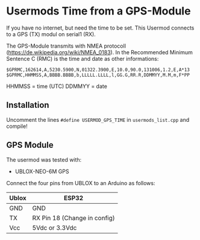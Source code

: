 # Usermods Time from a GPS-Module

If you have no internet, but need the time to be set.
This Usermod connects to a GPS (TX) modul on serial1 (RX).

The GPS-Module transmits with NMEA protocoll (https://de.wikipedia.org/wiki/NMEA_0183). 
In the Recommended Minimum Sentence C (RMC) is the time and date as other informations:
```
$GPRMC,162614,A,5230.5900,N,01322.3900,E,10.0,90.0,131006,1.2,E,A*13
$GPRMC,HHMMSS,A,BBBB.BBBB,b,LLLLL.LLLL,l,GG.G,RR.R,DDMMYY,M.M,m,F*PP
```

HHMMSS = time (UTC) 
DDMMYY = date

## Installation 

Uncomment the lines `#define USERMOD_GPS_TIME` in `usermods_list.cpp` and compile!  

## GPS Module
The usermod was tested with:
* UBLOX-NEO-6M GPS

Connect the four pins from UBLOX to an Arduino as follows:

| Ublox | ESP32 |
|-------|---|
| GND | GND|
| TX  | RX Pin 18 (Change in config)|
| Vcc | 5Vdc or 3.3Vdc|

